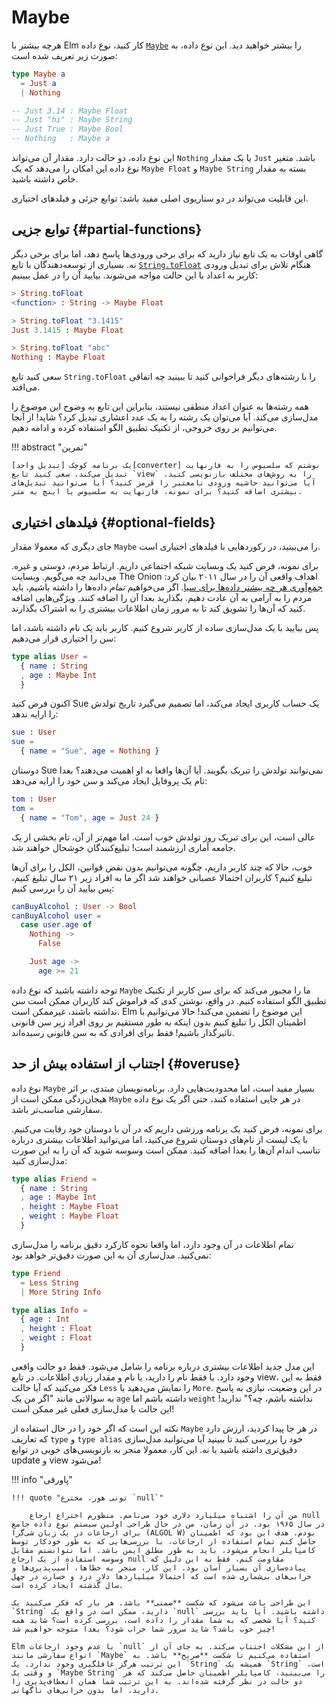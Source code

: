# Maybe

هرچه بیشتر با Elm کار کنید، نوع داده [`Maybe`][maybe] را بیشتر خواهید دید. این نوع داده، به صورت زیر تعریف شده است:

```elm
type Maybe a
  = Just a
  | Nothing

-- Just 3.14 : Maybe Float
-- Just "hi" : Maybe String
-- Just True : Maybe Bool
-- Nothing   : Maybe a
```

این نوع داده، دو حالت دارد. مقدار آن می‌تواند `Nothing` یا یک مقدار `Just` باشد. متغیر نوع داده این امکان را می‌دهد که یک `Maybe Float` و `Maybe String` بسته به مقدار خاص داشته باشید.

این قابلیت می‌تواند در دو سناریوی اصلی مفید باشد: توابع جزئی و فیلدهای اختیاری.

## توابع جزیی {#partial-functions}

گاهی اوقات به یک تابع نیاز دارید که برای برخی ورودی‌ها پاسخ دهد، اما برای برخی دیگر نه. بسیاری از توسعه‌دهندگان با تابع [`String.toFloat`][string.tofloat] هنگام تلاش برای تبدیل ورودی کاربر به اعداد با این حالت مواجه می‌شوند. بیایید آن را در عمل ببینیم:

```elm
> String.toFloat
<function> : String -> Maybe Float

> String.toFloat "3.1415"
Just 3.1415 : Maybe Float

> String.toFloat "abc"
Nothing : Maybe Float
```

سعی کنید تابع `String.toFloat` را با رشته‌های دیگر فراخوانی کنید تا ببینید چه اتفاقی می‌افتد.

همه رشته‌ها به عنوان اعداد منطقی نیستند، بنابراین این تابع به وضوح این موضوع را مدل‌سازی می‌کند. آیا می‌توان یک رشته را به یک عدد اعشاری تبدیل کرد؟ شاید! از آنجا می‌توانیم بر روی خروجی، از تکنیک تطبیق الگو استفاده کرده و ادامه دهیم.

!!! abstract "تمرین"

	یک برنامه کوچک [تبدیل واحد][converter] نوشتم که سلسیوس را به فارنهایت تبدیل می‌کند. سعی کنید تابع `view` را به روش‌های مختلف بازنویسی کنید. آیا می‌توانید حاشیه ورودی نامعتبر را قرمز کنید؟ آیا می‌توانید تبدیل‌های بیشتری اضافه کنید؟ برای نمونه، فارنهایت به سلسیوس یا اینچ به متر.

## فیلدهای اختیاری {#optional-fields}

جای دیگری که معمولا مقدار `Maybe` را می‌بینید، در رکوردهایی با فیلدهای اختیاری است.

برای نمونه، فرض کنید یک وبسایت شبکه اجتماعی داریم. ارتباط مردم، دوستی و غیره. می‌دانید چه می‌گویم. وبسایت The Onion اهداف واقعی آن را در سال ۲۰۱۱ بیان کرد: [جمع‌آوری هر چه بیشتر داده‌ها برای سیا][the-onion]. اگر می‌خواهیم *تمام* داده‌ها را داشته باشیم، باید مردم را به آرامی به آن عادت دهیم. بگذارید بعدا آن را اضافه کنند. ویژگی‌هایی اضافه کنید که آن‌ها را تشویق کند تا به مرور زمان اطلاعات بیشتری را به اشتراک بگذارند.

پس بیایید با یک مدل‌سازی ساده از کاربر شروع کنیم. کاربر باید یک نام داشته باشد، اما سن را اختیاری قرار می‌دهیم:

```elm
type alias User =
  { name : String
  , age : Maybe Int
  }
```

اکنون فرض کنید Sue یک حساب کاربری ایجاد می‌کند، اما تصمیم می‌گیرد تاریخ تولدش را ارایه ندهد:

```elm
sue : User
sue =
  { name = "Sue", age = Nothing }
```

دوستان Sue نمی‌توانند تولدش را تبریک بگویند. آیا آن‌ها واقعا به او اهمیت می‌دهند؟ بعدا تام یک پروفایل ایجاد می‌کند و *سن* خود را ارایه می‌دهد:

```elm
tom : User
tom =
  { name = "Tom", age = Just 24 }
```

عالی است، این برای تبریک روز تولدش خوب است. اما مهم‌تر از آن، تام بخشی از یک جامعه آماری ارزشمند است! تبلیغ‌کنندگان خوشحال خواهند شد.

خوب، حالا که چند کاربر داریم، چگونه می‌توانیم بدون نقض قوانین، الکل را برای آن‌ها تبلیغ کنیم؟ کاربران احتمالا عصبانی خواهند شد اگر ما به افراد زیر ۲۱ سال تبلیغ کنیم، پس بیایید آن را بررسی کنیم:

```elm
canBuyAlcohol : User -> Bool
canBuyAlcohol user =
  case user.age of
    Nothing ->
      False

    Just age ->
      age >= 21
```

توجه داشته باشید که نوع داده `Maybe` ما را مجبور می‌کند که برای سن کاربر از تکنیک تطبیق الگو استفاده کنیم. در واقع، نوشتن کدی که فراموش کند کاربران ممکن است سن نداشته باشند، غیرممکن است. Elm این موضوع را تضمین می‌کند! حالا می‌توانیم با اطمینان الکل را تبلیغ کنیم بدون اینکه به طور مستقیم بر روی افراد زیر سن قانونی تاثیرگذار باشیم! فقط برای افرادی که به سن قانونی رسیده‌اند.

## اجتناب از استفاده بیش از حد {#overuse}

نوع داده `Maybe` بسیار مفید است، اما محدودیت‌هایی دارد. برنامه‌نویسان مبتدی، بر اثر هیجان‌زدگی ممکن است از `Maybe` در هر جایی استفاده کنند، حتی اگر یک نوع داده سفارشی مناسب‌تر باشد.

برای نمونه، فرض کنید یک برنامه ورزشی داریم که در آن با دوستان خود رقابت می‌کنیم. با یک لیست از نام‌های دوستان شروع می‌کنید، اما می‌توانید اطلاعات بیشتری درباره تناسب اندام آن‌ها را بعدا اضافه کنید. ممکن است وسوسه شوید که آن را به این صورت مدل‌سازی کنید:

```elm
type alias Friend =
  { name : String
  , age : Maybe Int
  , height : Maybe Float
  , weight : Maybe Float
  }
```

تمام اطلاعات در آن وجود دارد، اما واقعا نحوه کارکرد دقیق برنامه را مدل‌سازی نمی‌کنید. مدل‌سازی آن به این صورت دقیق‌تر خواهد بود:

```elm
type Friend
  = Less String
  | More String Info

type alias Info =
  { age : Int
  , height : Float
  , weight : Float
  }
```

این مدل جدید اطلاعات بیشتری درباره برنامه را شامل می‌شود. فقط دو حالت واقعی وجود دارد. یا فقط نام را دارید، یا نام و مقدار زیادی اطلاعات. در تابع view، فقط به این فکر می‌کنید که آیا حالت `Less` را نمایش می‌دهید یا `More`. در این وضعیت، نیازی به پاسخ به سوالاتی مانند "اگر من یک `age` داشته باشم اما `weight` نداشته باشم، چه؟" ندارید! این حالت با مدل‌سازی فعلی غیر ممکن است!

نکته این است که اگر خود را در حال استفاده از `Maybe` در هر جا پیدا کردید، ارزش دارد که تعاریف `type` و `type alias` خود را بررسی کنید تا ببینید آیا می‌توانید مدل‌سازی دقیق‌تری داشته باشید یا نه. این کار، معمولا منجر به بازنویسی‌های خوبی در توابع update و view می‌شود!

!!! info "پاورقی"

	!!! quote "تونی هور، مخترع `null`"

		من آن را اشتباه میلیارد دلاری خود می‌نامم. منظورم اختراع ارجاع null در سال ۱۹۶۵ بود. در آن زمان، من در حال طراحی اولین سیستم نوع داده جامع برای ارجاعات در یک زبان شی‌گرا (ALGOL W) بودم. هدف این بود که اطمینان حاصل کنم تمام استفاده از ارجاعات، با بررسی‌هایی که به طور خودکار توسط کامپایلر انجام می‌شود، باید به طور مطلق ایمن باشد. اما نتوانستم مقابل وسوسه استفاده از یک ارجاع null مقاومت کنم، فقط به این دلیل که پیاده‌سازی آن بسیار آسان بود. این کار، منجر به خطاها، آسیب‌پذیری‌ها و خرابی‌های بی‌شماری شده است که احتمالا میلیاردها دلار درد و خسارت در چهل سال گذشته ایجاد کرده است.

	این طراحی باعث می‌شود که شکست **ضمنی** باشد. هر بار که فکر می‌کنید یک `String` دارید، ممکن است در واقع یک `null` داشته باشید. آیا باید بررسی کنید؟ آیا شخصی که به شما مقدار را داده است، بررسی کرده است؟ شاید همه چیز خوب باشد؟ شاید سرور شما خراب شود؟ بعدا متوجه خواهیم شد!

	Elm با عدم وجود ارجاعات `null` از این مشکلات اجتناب می‌کند. به جای آن از انواع سفارشی مانند `Maybe` استفاده می‌کنیم تا شکست **صریح** باشد. به این ترتیب هرگز غافلگیری وجود ندارد. یک `String` همیشه یک `String` است، و وقتی یک `Maybe String` را می‌بینید، کامپایلر اطمینان حاصل می‌کند که هر دو حالت در نظر گرفته شده‌اند. به این ترتیب شما همان انعطاف‌پذیری را دارید، اما بدون خرابی‌های ناگهانی.

[maybe]: https://package.elm-lang.org/packages/elm-lang/core/latest/Maybe#Maybe
[string.tofloat]: https://package.elm-lang.org/packages/elm-lang/core/latest/String#toFloat
[converter]: https://ellie-app.com/bJSMQz9tydqa1
[the-onion]: https://www.theonion.com/cias-facebook-program-dramatically-cut-agencys-costs-1819594988